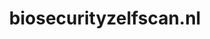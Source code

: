 ---
layout: post
title:  "biosecurityzelfscan.nl"
internal_url:  "/dutchgov/biosecurityzelfscan.nl.html"
categories: dutchgov
---